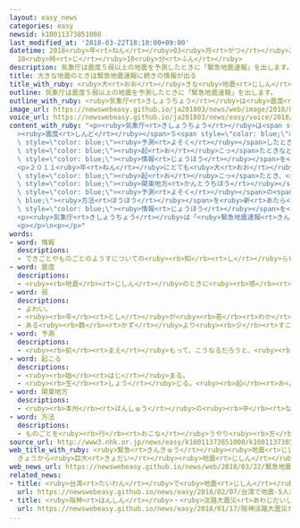```yaml
---
layout: easy_news
categories: easy
newsid: k10011373851000
last_modified_at: '2018-03-22T18:10:00+09:00'
datetime: 2018<ruby>年<rt>ねん</rt></ruby>03<ruby>月<rt>がつ</rt></ruby>22<ruby>日<rt>にち</rt></ruby>
  18<ruby>時<rt>じ</rt></ruby>10<ruby>分<rt>ふん</rt></ruby>
description: 気象庁は震度５弱以上の地震を予測したときに「緊急地震速報」を出します。
title: 大きな地震のときは緊急地震速報に続きの情報が出る
title_with_ruby: <ruby>大<rt>おお</rt></ruby>きな<ruby>地震<rt>じしん</rt></ruby>のときは<ruby>緊急地震速報<rt>きんきゅうじしんそくほう</rt></ruby>に<ruby>続<rt>つづ</rt></ruby>きの<ruby>情報<rt>じょうほう</rt></ruby>が<ruby>出<rt>で</rt></ruby>る
outline: 気象庁は震度５弱以上の地震を予測したときに「緊急地震速報」を出します。
outline_with_ruby: <ruby>気象庁<rt>きしょうちょう</rt></ruby>は<ruby>震度<rt>しんど</rt></ruby>５<ruby>弱<rt>じゃく</rt></ruby><ruby>以上<rt>いじょう</rt></ruby>の<ruby>地震<rt>じしん</rt></ruby>を<ruby>予測<rt>よそく</rt></ruby>したときに「<ruby>緊急地震速報<rt>きんきゅうじしんそくほう</rt></ruby>」を<ruby>出<rt>だ</rt></ruby>します。
image_url: https://newswebeasy.github.io/ja201803/news/web/image/2018/03/22/K10011373851_1803220037_1803220040_01_03.jpg
voice_url: https://newswebeasy.github.io/ja201803/news/easy/voice/2018/03/22/k10011373851000.mp3
content_with_ruby: "<p><ruby>気象庁<rt>きしょうちょう</rt></ruby>は<span style=\"color: blue;\"\
  ><ruby>震度<rt>しんど</rt></ruby></span>５<span style=\"color: blue;\"><ruby>弱<rt>じゃく</rt></ruby></span><ruby>以上<rt>いじょう</rt></ruby>の<ruby>地震<rt>じしん</rt></ruby>を<span\
  \ style=\"color: blue;\"><ruby>予測<rt>よそく</rt></ruby></span>したときに「<ruby>緊急地震速報<rt>きんきゅうじしんそくほう</rt></ruby>」を<ruby>出<rt>だ</rt></ruby>します。<ruby>今<rt>いま</rt></ruby>まで<ruby>緊急地震速報<rt>きんきゅうじしんそくほう</rt></ruby>が<ruby>出<rt>で</rt></ruby>るのは１<ruby>回<rt>かい</rt></ruby>だけでした。２２<ruby>日<rt>にち</rt></ruby>からは、とても<ruby>大<rt>おお</rt></ruby>きな<ruby>地震<rt>じしん</rt></ruby>が<span\
  \ style=\"color: blue;\"><ruby>起<rt>お</rt></ruby>こっ</span>たときなどに<ruby>続<rt>つづ</rt></ruby>きの<span\
  \ style=\"color: blue;\"><ruby>情報<rt>じょうほう</rt></ruby></span>を<ruby>出<rt>だ</rt></ruby>して、１<ruby>回<rt>かい</rt></ruby><ruby>目<rt>め</rt></ruby>に<ruby>知<rt>し</rt></ruby>らせた<ruby>場所<rt>ばしょ</rt></ruby>よりも<ruby>広<rt>ひろ</rt></ruby>い<ruby>場所<rt>ばしょ</rt></ruby>で<ruby>気<rt>き</rt></ruby>をつけるように<ruby>言<rt>い</rt></ruby>います。</p>\n\
  <p>２０１１<ruby>年<rt>ねん</rt></ruby>にとても<ruby>大<rt>おお</rt></ruby>きな<ruby>地震<rt>じしん</rt></ruby>が<span\
  \ style=\"color: blue;\"><ruby>起<rt>お</rt></ruby>こっ</span>たとき、<ruby>緊急地震速報<rt>きんきゅうじしんそくほう</rt></ruby>が<ruby>出<rt>で</rt></ruby>なかった<span\
  \ style=\"color: blue;\"><ruby>関東地方<rt>かんとうちほう</rt></ruby></span>でも<ruby>大<rt>おお</rt></ruby>きく<ruby>揺<rt>ゆ</rt></ruby>れました。このため<ruby>気象庁<rt>きしょうちょう</rt></ruby>は<span\
  \ style=\"color: blue;\"><ruby>予測<rt>よそく</rt></ruby></span>の<span style=\"color:\
  \ blue;\"><ruby>方法<rt>ほうほう</rt></ruby></span>を<ruby>新<rt>あたら</rt></ruby>しくして、<ruby>続<rt>つづ</rt></ruby>きの<span\
  \ style=\"color: blue;\"><ruby>情報<rt>じょうほう</rt></ruby></span>を<ruby>出<rt>だ</rt></ruby>すことにしました。</p>\n\
  <p><ruby>気象庁<rt>きしょうちょう</rt></ruby>は「<ruby>緊急地震速報<rt>きんきゅうじしんそくほう</rt></ruby>が<ruby>出<rt>で</rt></ruby>てから<ruby>揺<rt>ゆ</rt></ruby>れるまではとても<ruby>短<rt>みじか</rt></ruby>い<ruby>時間<rt>じかん</rt></ruby>です。<ruby>短<rt>みじか</rt></ruby>い<ruby>間<rt>あいだ</rt></ruby>にどうしたらいいか<ruby>考<rt>かんが</rt></ruby>えておいてほしいです」と<ruby>話<rt>はな</rt></ruby>しています。</p>\n\
  <p></p>\n<p></p>"
words:
- word: 情報
  descriptions:
  - できごとやものごとのようすについての<ruby><rb>知</rb><rt>し</rt></ruby>らせ。
- word: 震度
  descriptions:
  - <ruby><rb>地震</rb><rt>じしん</rt></ruby>のときに<ruby><rb>感</rb><rt>かん</rt></ruby>じるゆれの<ruby><rb>度合</rb><rt>どあ</rt></ruby>い。<ruby><rb>計測地震計</rb><rt>けいそくじしんけい</rt></ruby>によって<ruby><rb>測</rb><rt>はか</rt></ruby>られ、<ruby><rb>次</rb><rt>つぎ</rt></ruby>の１０<ruby><rb>段階</rb><rt>だんかい</rt></ruby>に<ruby><rb>分</rb><rt>わ</rt></ruby>けられている。
- word: 弱
  descriptions:
  - よわい。
  - <ruby><rb>年</rb><rt>とし</rt></ruby>が<ruby><rb>若</rb><rt>わか</rt></ruby>い。
  - ある<ruby><rb>数</rb><rt>かず</rt></ruby>より<ruby><rb>少</rb><rt>すこ</rt></ruby>し<ruby><rb>足</rb><rt>た</rt></ruby>りないことを<ruby><rb>表</rb><rt>あらわ</rt></ruby>す。
- word: 予測
  descriptions:
  - <ruby><rb>前</rb><rt>まえ</rt></ruby>もって、こうなるだろうと、<ruby><rb>見当</rb><rt>けんとう</rt></ruby>をつけること。
- word: 起こる
  descriptions:
  - <ruby><rb>始</rb><rt>はじ</rt></ruby>まる。
  - <ruby><rb>生</rb><rt>しょう</rt></ruby>じる。<ruby><rb>起</rb><rt>お</rt></ruby>きる。
- word: 関東地方
  descriptions:
  - <ruby><rb>本州</rb><rt>ほんしゅう</rt></ruby>の<ruby><rb>中</rb><rt>なか</rt></ruby>ほどにある、<ruby><rb>太平洋側</rb><rt>たいへいようがわ</rt></ruby>の<ruby><rb>地方</rb><rt>ちほう</rt></ruby>。<ruby><rb>東京</rb><rt>とうきょう</rt></ruby>・<ruby><rb>神奈川</rb><rt>かながわ</rt></ruby>・<ruby><rb>埼玉</rb><rt>さいたま</rt></ruby>・<ruby><rb>千葉</rb><rt>ちば</rt></ruby>・<ruby><rb>群馬</rb><rt>ぐんま</rt></ruby>・<ruby><rb>栃木</rb><rt>とちぎ</rt></ruby>・<ruby><rb>茨城</rb><rt>いばらき</rt></ruby>の<ruby><rb>一都六県</rb><rt>いっとろっけん</rt></ruby>がある。
- word: 方法
  descriptions:
  - ものごとを<ruby><rb>行</rb><rt>おこな</rt></ruby>うやり<ruby><rb>方</rb><rt>かた</rt></ruby>。しかた。
source_url: http://www3.nhk.or.jp/news/easy/k10011373851000/k10011373851000.html
web_title_with_ruby: <ruby>緊急<rt>きんきゅう</rt></ruby><ruby>地震<rt>じしん</rt></ruby><ruby>速報<rt>そくほう</rt></ruby>
  きょうから<ruby>巨大<rt>きょだい</rt></ruby><ruby>地震<rt>じしん</rt></ruby>では「<ruby>続報<rt>ぞくほう</rt></ruby>」<ruby>発表<rt>はっぴょう</rt></ruby>
web_news_url: https://newswebeasy.github.io/news/web/2018/03/22/緊急地震速報-きょうから巨大地震では続報発表
related_news:
- title: <ruby>台湾<rt>たいわん</rt></ruby>で<ruby>地震<rt>じしん</rt></ruby>　５<ruby>人<rt>にん</rt></ruby>が<ruby>亡<rt>な</rt></ruby>くなって２５０<ruby>人<rt>にん</rt></ruby><ruby>以上<rt>いじょう</rt></ruby>がけがをする
  url: https://newswebeasy.github.io/news/easy/2018/02/07/台湾で地震-5人が亡くなって250人以上がけがをする
- title: <ruby>阪神<rt>はんしん</rt></ruby>・<ruby>淡路大震災<rt>あわじだいしんさい</rt></ruby>が<ruby>起<rt>お</rt></ruby>こってから２３<ruby>年<rt>ねん</rt></ruby>
  url: https://newswebeasy.github.io/news/easy/2018/01/17/阪神淡路大震災が起こってから23年
...
```

